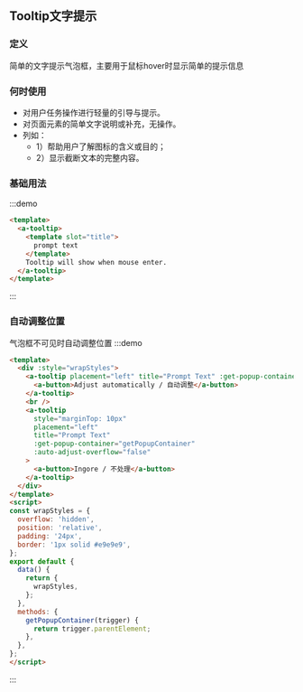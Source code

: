 ## Tooltip文字提示
  
<!-- 详细文档见[Ant-Design-Vue Tooltip](https://antdv.com/components/tooltip-cn/) -->
### 定义
简单的文字提示气泡框，主要用于鼠标hover时显示简单的提示信息
### 何时使用
+ 对用户任务操作进行轻量的引导与提示。
+ 对页面元素的简单文字说明或补充，无操作。
+ 列如：
  + 1）帮助用户了解图标的含义或目的；
  +  2）显示截断文本的完整内容。

### 基础用法
  
:::demo
```html
<template>
  <a-tooltip>
    <template slot="title">
      prompt text
    </template>
    Tooltip will show when mouse enter.
  </a-tooltip>
</template>
```
:::

### 自动调整位置
气泡框不可见时自动调整位置
:::demo
```html
<template>
  <div :style="wrapStyles">
    <a-tooltip placement="left" title="Prompt Text" :get-popup-container="getPopupContainer">
      <a-button>Adjust automatically / 自动调整</a-button>
    </a-tooltip>
    <br />
    <a-tooltip
      style="marginTop: 10px"
      placement="left"
      title="Prompt Text"
      :get-popup-container="getPopupContainer"
      :auto-adjust-overflow="false"
    >
      <a-button>Ingore / 不处理</a-button>
    </a-tooltip>
  </div>
</template>
<script>
const wrapStyles = {
  overflow: 'hidden',
  position: 'relative',
  padding: '24px',
  border: '1px solid #e9e9e9',
};
export default {
  data() {
    return {
      wrapStyles,
    };
  },
  methods: {
    getPopupContainer(trigger) {
      return trigger.parentElement;
    },
  },
};
</script>
```
:::

